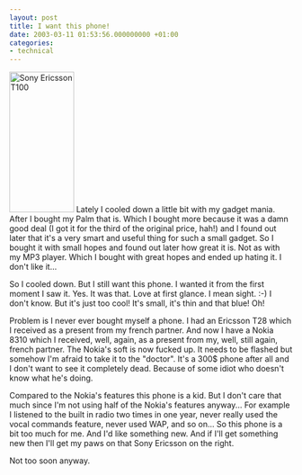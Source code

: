 ```yaml
---
layout: post
title: I want this phone!
date: 2003-03-11 01:53:56.000000000 +01:00
categories:
- technical
---
```

<img src="https://content.rusiczki.net/blogpics/t100.jpg" width="115" height="250" border="0" alt="Sony Ericsson T100" class="postimage" /> Lately I cooled down a little bit with my gadget mania. After I bought my Palm that is. Which I bought more because it was a damn good deal (I got it for the third of the original price, hah!) and I found out later that it's a very smart and useful thing for such a small gadget. So I bought it with small hopes and found out later how great it is. Not as with my MP3 player. Which I bought with great hopes and ended up hating it. I don't like it...

So I cooled down. But I still want this phone. I wanted it from the first moment I saw it. Yes. It was that. Love at first glance. I mean sight. :-) I don't know. But it's just too cool! It's small, it's thin and that blue! Oh!

Problem is I never ever bought myself a phone. I had an Ericsson T28 which I received as a present from my french partner. And now I have a Nokia 8310 which I received, well, again, as a present from my, well, still again, french partner. The Nokia's soft is now fucked up. It needs to be flashed but somehow I'm afraid to take it to the "doctor". It's a 300$ phone after all and I don't want to see it completely dead. Because of some idiot who doesn't know what he's doing.

Compared to the Nokia's features this phone is a kid. But I don't care that much since I'm not using half of the Nokia's features anyway... For example I listened to the built in radio two times in one year, never really used the vocal commands feature, never used WAP, and so on... So this phone is a bit too much for me. And I'd like something new. And if I'll get something new then I'll get my paws on that Sony Ericsson on the right.

Not too soon anyway.
